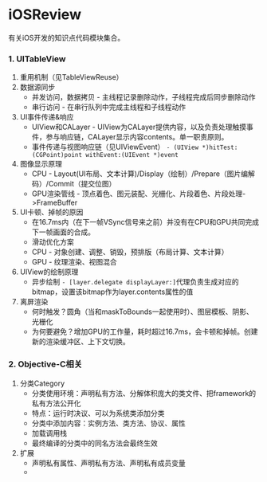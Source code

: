 # iOSReview

有关iOS开发的知识点代码模块集合。

### 1. UITableView

1. 重用机制（见TableViewReuse）
2. 数据源同步
	* 并发访问，数据拷贝 - 主线程记录删除动作，子线程完成后同步删除动作
	* 串行访问 - 在串行队列中完成主线程和子线程动作
3. UI事件传递&响应
	* UIView和CALayer - UIView为CALayer提供内容，以及负责处理触摸事件，参与响应链，CALayer显示内容contents。单一职责原则。
	* 事件传递与视图响应链（见UIViewEvent）
`- (UIView *)hitTest:(CGPoint)point withEvent:(UIEvent *)event`
4. 图像显示原理
	* CPU - Layout(UI布局、文本计算)/Display（绘制）/Prepare（图片编解码）/Commit（提交位图）
	* GPU渲染管线 - 顶点着色、图元装配、光栅化、片段着色、片段处理->FrameBuffer
5. UI卡顿、掉帧的原因
	* 在16.7ms内（在下一帧VSync信号来之前）并没有在CPU和GPU共同完成下一帧画面的合成。
	* 滑动优化方案 
	* CPU - 对象创建、调整、销毁，预排版（布局计算、文本计算） 
	* GPU - 纹理渲染、视图混合
6. UIView的绘制原理
	* 异步绘制
	`- [layer.delegate displayLayer:]`代理负责生成对应的bitmap，设置该bitmap作为layer.contents属性的值
7. 离屏渲染
	* 何时触发？圆角（当和maskToBounds一起使用时）、图层模板、阴影、光栅化
	* 为何要避免？增加GPU的工作量，耗时超过16.7ms，会卡顿和掉帧。创建新的渲染缓冲区、上下文切换。

### 2. Objective-C相关

1. 分类Category
	* 分类使用环境：声明私有方法、分解体积庞大的类文件、把framework的私有方法公开化
	* 特点：运行时决议、可以为系统类添加分类
	* 分类中添加内容：实例方法、类方法、协议、属性
	* 加载调用栈
	* 最终编译的分类中的同名方法会最终生效
2. 扩展
	* 声明私有属性、声明私有方法、声明私有成员变量
	* 

